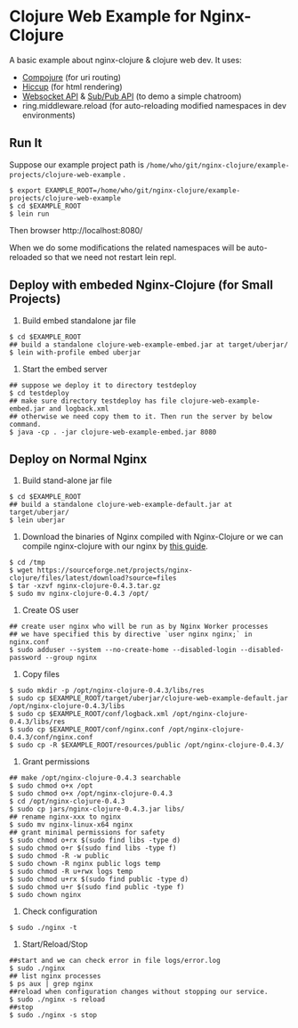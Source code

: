 # Clojure Web Example for Nginx-Clojure

A basic example about nginx-clojure & clojure web dev. It uses:
* [Compojure](https://github.com/weavejester/compojure) (for uri routing)
* [Hiccup](https://github.com/weavejester/hiccup) (for html rendering)
* [Websocket API](http://nginx-clojure.github.io/more.html#38--sever-side-websocket) & [Sub/Pub API]() (to demo a simple chatroom)
* ring.middleware.reload (for auto-reloading modified namespaces in dev environments)


## Run It

Suppose our example project path is `/home/who/git/nginx-clojure/example-projects/clojure-web-example` .

```shell
$ export EXAMPLE_ROOT=/home/who/git/nginx-clojure/example-projects/clojure-web-example
$ cd $EXAMPLE_ROOT
$ lein run
```

Then browser http://localhost:8080/

When we do some modifications the related namespaces will be auto-reloaded 
so that we need not restart lein repl.


## Deploy with embeded Nginx-Clojure (for Small Projects)

1. Build embed standalone jar file
```shell
$ cd $EXAMPLE_ROOT
## build a standalone clojure-web-example-embed.jar at target/uberjar/
$ lein with-profile embed uberjar
```
1. Start the embed server
```shell
## suppose we deploy it to directory testdeploy
$ cd testdeploy
## make sure directory testdeploy has file clojure-web-example-embed.jar and logback.xml
## otherwise we need copy them to it. Then run the server by below command.
$ java -cp . -jar clojure-web-example-embed.jar 8080
```

## Deploy on Normal Nginx

1. Build stand-alone jar file
```shell
$ cd $EXAMPLE_ROOT
## build a standalone clojure-web-example-default.jar at target/uberjar/
$ lein uberjar
```
1. Download the binaries of Nginx compiled with Nginx-Clojure or we can compile nginx-clojure with
our nginx by [this guide](http://nginx-clojure.github.io/installation.html).
```shell
$ cd /tmp
$ wget https://sourceforge.net/projects/nginx-clojure/files/latest/download?source=files
$ tar -xzvf nginx-clojure-0.4.3.tar.gz
$ sudo mv nginx-clojure-0.4.3 /opt/
```
1. Create OS user
```shell
## create user nginx who will be run as by Nginx Worker processes
## we have specified this by directive `user nginx nginx;` in nginx.conf
$ sudo adduser --system --no-create-home --disabled-login --disabled-password --group nginx
```
1. Copy files
```shell
$ sudo mkdir -p /opt/nginx-clojure-0.4.3/libs/res
$ sudo cp $EXAMPLE_ROOT/target/uberjar/clojure-web-example-default.jar /opt/nginx-clojure-0.4.3/libs
$ sudo cp $EXAMPLE_ROOT/conf/logback.xml /opt/nginx-clojure-0.4.3/libs/res
$ sudo cp $EXAMPLE_ROOT/conf/nginx.conf /opt/nginx-clojure-0.4.3/conf/nginx.conf
$ sudo cp -R $EXAMPLE_ROOT/resources/public /opt/nginx-clojure-0.4.3/
```
1. Grant permissions
```shell
## make /opt/nginx-clojure-0.4.3 searchable
$ sudo chmod o+x /opt
$ sudo chmod o+x /opt/nginx-clojure-0.4.3
$ cd /opt/nginx-clojure-0.4.3
$ sudo cp jars/nginx-clojure-0.4.3.jar libs/
## rename nginx-xxx to nginx
$ sudo mv nginx-linux-x64 nginx
## grant minimal permissions for safety
$ sudo chmod o+rx $(sudo find libs -type d)
$ sudo chmod o+r $(sudo find libs -type f)
$ sudo chmod -R -w public
$ sudo chown -R nginx public logs temp
$ sudo chmod -R u+rwx logs temp
$ sudo chmod u+rx $(sudo find public -type d)
$ sudo chmod u+r $(sudo find public -type f)
$ sudo chown nginx 
```
1. Check configuration
```shell
$ sudo ./nginx -t
```
1. Start/Reload/Stop
```shell
##start and we can check error in file logs/error.log
$ sudo ./nginx
## list nginx processes
$ ps aux | grep nginx
##reload when configuration changes without stopping our service.
$ sudo ./nginx -s reload
##stop
$ sudo ./nginx -s stop
```



